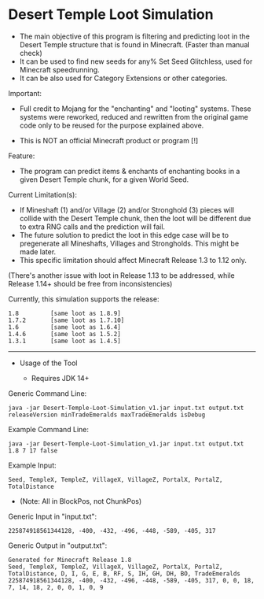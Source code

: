 # Desert Temple Loot Simulation

- The main objective of this program is filtering and predicting loot in the Desert Temple structure that is found in Minecraft. (Faster than manual check)
- It can be used to find new seeds for any% Set Seed Glitchless, used for Minecraft speedrunning.
- It can be also used for Category Extensions or other categories.

Important:

- Full credit to Mojang for the "enchanting" and "looting" systems.
These systems were reworked, reduced and rewritten from the original game code only to be reused for the purpose explained above.

- This is NOT an official Minecraft product or program [!]

Feature:

- The program can predict items & enchants of enchanting books in a given Desert Temple chunk, for a given World Seed.

Current Limitation(s):

- If Mineshaft (1) and/or Village (2) and/or Stronghold (3) pieces will collide with the Desert Temple chunk, then the loot will be different due to extra RNG calls and the prediction will fail.
- The future solution to predict the loot in this edge case will be to pregenerate all Mineshafts, Villages and Strongholds. This might be made later.
- This specific limitation should affect Minecraft Release 1.3 to 1.12 only.

(There's another issue with loot in Release 1.13 to be addressed, while Release 1.14+ should be free from inconsistencies)

Currently, this simulation supports the release:

    1.8         [same loot as 1.8.9]
    1.7.2       [same loot as 1.7.10]
    1.6         [same loot as 1.6.4]
    1.4.6       [same loot as 1.5.2]
    1.3.1       [same loot as 1.4.5]

-------------------------
* Usage of the Tool

  - Requires JDK 14+

Generic Command Line:

    java -jar Desert-Temple-Loot-Simulation_v1.jar input.txt output.txt releaseVersion minTradeEmeralds maxTradeEmeralds isDebug

Example Command Line:

    java -jar Desert-Temple-Loot-Simulation_v1.jar input.txt output.txt 1.8 7 17 false

Example Input:

    Seed, TempleX, TempleZ, VillageX, VillageZ, PortalX, PortalZ, TotalDistance
- (Note: All in BlockPos, not ChunkPos)

Generic Input in "input.txt":

    225874918561344128, -400, -432, -496, -448, -589, -405, 317

Generic Output in "output.txt":

    Generated for Minecraft Release 1.8
    Seed, TempleX, TempleZ, VillageX, VillageZ, PortalX, PortalZ, TotalDistance, D, I, G, E, B, RF, S, IH, GH, DH, BO, TradeEmeralds
    225874918561344128, -400, -432, -496, -448, -589, -405, 317, 0, 0, 18, 7, 14, 18, 2, 0, 0, 1, 0, 9
